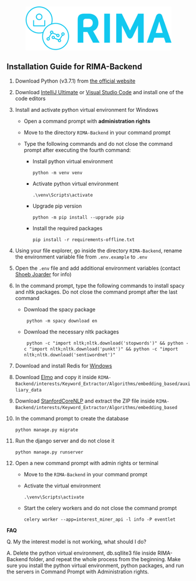 <p align="center">
<a href="https://rima.sc.inko.cloud/" target="_blank" rel="noopener noreferrer">
<img height="120px" src="../RIMA-Frontend/nodejs/public/images/rimaLogo.svg" alt="re-frame logo">
</a>
</p>

## Installation Guide for RIMA-Backend

1. Download Python (v3.7.1) from [the official website](https://www.python.org/downloads/release/python-371/)

2. Download [IntelliJ Ultimate](https://www.jetbrains.com/de-de/idea/download/#section=windows) or [Visual Studio Code](https://code.visualstudio.com/download) and install one of the code editors

3. Install and activate python virtual environment for Windows

   - Open a command prompt with **administration rights**

   - Move to the directory `RIMA-Backend` in your command prompt

   - Type the following commands and do not close the command prompt after executing the fourth command:

     - Install python virtual environment

       ```
       python -m venv venv
       ```

     - Activate python virtual environment

       ```
       .\venv\Scripts\activate
       ```

     - Upgrade pip version

       ```
       python -m pip install --upgrade pip
       ```

     - Install the required packages

       ```
       pip install -r requirements-offline.txt
       ```

4. Using your file explorer, go inside the directory `RIMA-Backend`, rename the environment variable file from `.env.example` to `.env`

5. Open the `.env` file and add additional environment variables (contact [Shoeb Joarder](mailto:shoeb.joarder@uni-due.de) for info)

6. In the command prompt, type the following commands to install spacy and nltk packages. Do not close the command prompt after the last command

   - Download the spacy package

     ```
      python -m spacy download en
     ```

   - Download the necessary nltk packages

     ```
      python -c "import nltk;nltk.download('stopwords')" && python -c "import nltk;nltk.download('punkt')" && python -c "import nltk;nltk.download('sentiwordnet')"
     ```

7. Download and install Redis for [Windows](https://github.com/MicrosoftArchive/redis/releases/download/win-3.2.100/Redis-x64-3.2.100.msi)

8. Download [Elmo](https://s3-us-west-2.amazonaws.com/allennlp/models/elmo/2x4096_512_2048cnn_2xhighway/elmo_2x4096_512_2048cnn_2xhighway_weights.hdf5) and copy it inside `RIMA-Backend/interests/Keyword_Extractor/Algorithms/embedding_based/auxiliary_data`

9. Download [StanfordCoreNLP](http://nlp.stanford.edu/software/stanford-corenlp-full-2018-02-27.zip) and extract the ZIP file inside `RIMA-Backend/interests/Keyword_Extractor/Algorithms/embedding_based`

10. In the command prompt to create the database

    ```
    python manage.py migrate
    ```

11. Run the django server and do not close it

    ```
    python manage.py runserver
    ```

12. Open a new command prompt with admin rights or terminal

    - Move to the `RIMA-Backend` in your command prompt

    - Activate the virtual environment

      ```
      .\venv\Scripts\activate
      ```

    - Start the celery workers and do not close the command prompt

      ```
      celery worker --app=interest_miner_api -l info -P eventlet
      ```

**FAQ**

Q. My the interest model is not working, what should I do?

A. Delete the python virtual environment, db.sqllite3 file inside RIMA-Backend folder, and repeat the whole process from the beginning. Make sure you install the python virtual environment, python packages, and run the servers in Command Prompt with Administration rights.
